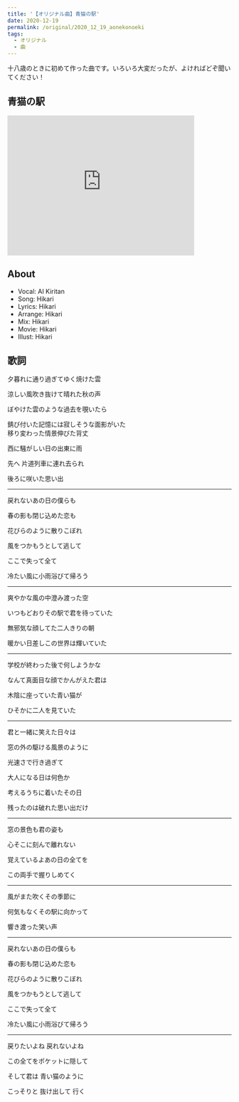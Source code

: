 ```yaml
---
title: '【オリジナル曲】青猫の駅'
date: 2020-12-19
permalink: /original/2020_12_19_aonekonoeki
tags:
  - オリジナル
  - 曲
---
```


十八歳のときに初めて作った曲です。いろいろ大変だったが、よければどぞ聞いてください！

## 青猫の駅

<iframe width="420" height="315" src="http://www.youtube.com/embed/lK9PFIAO_B4" frameborder="0" allowfullscreen></iframe>

## About

* Vocal: AI Kiritan
* Song: Hikari
* Lyrics: Hikari
* Arrange: Hikari
* Mix: Hikari
* Movie: Hikari
* Illust: Hikari

## 歌詞

夕暮れに通り過ぎてゆく焼けた雲

涼しい風吹き抜けて晴れた秋の声

ぼやけた雲のような過去を覗いたら

錆び付いた記憶には寂しそうな面影がいた
\
移り変わった情景伸びた背丈

西に騒がしい日の出東に雨

先へ 片道列車に連れ去られ

後ろに咲いた思い出

------

戻れないあの日の僕らも

春の影も閉じ込めた恋も

花びらのように散りこぼれ

風をつかもうとして逃して

ここで失って全て

冷たい風に小雨浴びて帰ろう

------

爽やかな風の中澄み渡った空

いつもどおりその駅で君を待っていた

無邪気な顔してた二人きりの朝

暖かい日差しこの世界は輝いていた

------

学校が終わった後で何しようかな

なんて真面目な顔でかんがえた君は

木陰に座っていた青い猫が

ひそかに二人を見ていた

------

君と一緒に笑えた日々は

窓の外の駆ける風景のように

光速さで行き過ぎて

大人になる日は何色か

考えるうちに着いたその日

残ったのは破れた思い出だけ

------

窓の景色も君の姿も　

心そこに刻んで離れない

覚えているよあの日の全てを 

この両手で握りしめてく

------

風がまた吹くその季節に

何気もなくその駅に向かって

響き渡った笑い声

------

戻れないあの日の僕らも

春の影も閉じ込めた恋も

花びらのように散りこぼれ

風をつかもうとして逃して

ここで失って全て

冷たい風に小雨浴びて帰ろう

------

戻りたいよね   戻れないよね  

この全てをポケットに隠して

そして君は 青い猫のように 

こっそりと 抜け出して 行く

